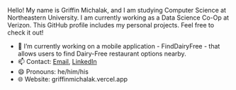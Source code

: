 Hello! My name is Griffin Michalak, and I am studying Computer Science at Northeastern University. I am currently working as a Data Science Co-Op at Verizon. This GitHub profile includes my personal projects. Feel free to check it out!

- 🔭 I’m currently working on a mobile application - FindDairyFree - that allows users to find Dairy-Free restaurant options nearby.
- 📫 Contact: [Email](mailto:michalak.g@northeastern.edu), [LinkedIn](linkedin.com/in/griffinmichalak)
- 😄 Pronouns: he/him/his
- 🌐 Website: griffinmichalak.vercel.app
